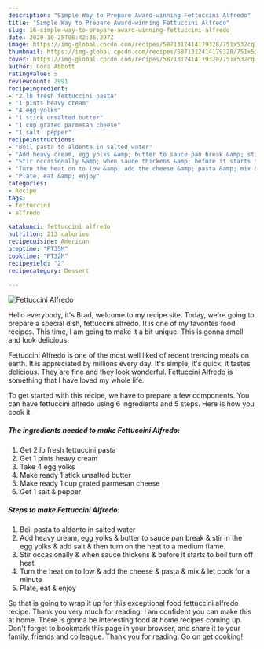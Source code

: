 ```yaml
---
description: "Simple Way to Prepare Award-winning Fettuccini Alfredo"
title: "Simple Way to Prepare Award-winning Fettuccini Alfredo"
slug: 16-simple-way-to-prepare-award-winning-fettuccini-alfredo
date: 2020-10-25T06:42:36.297Z
image: https://img-global.cpcdn.com/recipes/5871312414179328/751x532cq70/fettuccini-alfredo-recipe-main-photo.jpg
thumbnail: https://img-global.cpcdn.com/recipes/5871312414179328/751x532cq70/fettuccini-alfredo-recipe-main-photo.jpg
cover: https://img-global.cpcdn.com/recipes/5871312414179328/751x532cq70/fettuccini-alfredo-recipe-main-photo.jpg
author: Cora Abbott
ratingvalue: 5
reviewcount: 2991
recipeingredient:
- "2 lb fresh fettuccini pasta"
- "1 pints heavy cream"
- "4 egg yolks"
- "1 stick unsalted butter"
- "1 cup grated parmesan cheese"
- "1 salt  pepper"
recipeinstructions:
- "Boil pasta to aldente in salted water"
- "Add heavy cream, egg yolks &amp; butter to sauce pan break &amp; stir in the egg yolks &amp; add salt &amp; then turn on the heat to a medium flame."
- "Stir occasionally &amp; when sauce thickens &amp; before it starts to boil turn off heat"
- "Turn the heat on to low &amp; add the cheese &amp; pasta &amp; mix &amp; let cook for a minute"
- "Plate, eat &amp; enjoy"
categories:
- Recipe
tags:
- fettuccini
- alfredo

katakunci: fettuccini alfredo 
nutrition: 213 calories
recipecuisine: American
preptime: "PT35M"
cooktime: "PT32M"
recipeyield: "2"
recipecategory: Dessert

---
```



![Fettuccini Alfredo](https://img-global.cpcdn.com/recipes/5871312414179328/751x532cq70/fettuccini-alfredo-recipe-main-photo.jpg)

Hello everybody, it's Brad, welcome to my recipe site. Today, we're going to prepare a special dish, fettuccini alfredo. It is one of my favorites food recipes. This time, I am going to make it a bit unique. This is gonna smell and look delicious.

Fettuccini Alfredo is one of the most well liked of recent trending meals on earth. It is appreciated by millions every day. It's simple, it's quick, it tastes delicious. They are fine and they look wonderful. Fettuccini Alfredo is something that I have loved my whole life.




To get started with this recipe, we have to prepare a few components. You can have fettuccini alfredo using 6 ingredients and 5 steps. Here is how you cook it.

<!--inarticleads1-->

##### The ingredients needed to make Fettuccini Alfredo:

1. Get 2 lb fresh fettuccini pasta
1. Get 1 pints heavy cream
1. Take 4 egg yolks
1. Make ready 1 stick unsalted butter
1. Make ready 1 cup grated parmesan cheese
1. Get 1 salt &amp; pepper




<!--inarticleads2-->

##### Steps to make Fettuccini Alfredo:

1. Boil pasta to aldente in salted water
1. Add heavy cream, egg yolks &amp; butter to sauce pan break &amp; stir in the egg yolks &amp; add salt &amp; then turn on the heat to a medium flame.
1. Stir occasionally &amp; when sauce thickens &amp; before it starts to boil turn off heat
1. Turn the heat on to low &amp; add the cheese &amp; pasta &amp; mix &amp; let cook for a minute
1. Plate, eat &amp; enjoy




So that is going to wrap it up for this exceptional food fettuccini alfredo recipe. Thank you very much for reading. I am confident you can make this at home. There is gonna be interesting food at home recipes coming up. Don't forget to bookmark this page in your browser, and share it to your family, friends and colleague. Thank you for reading. Go on get cooking!

